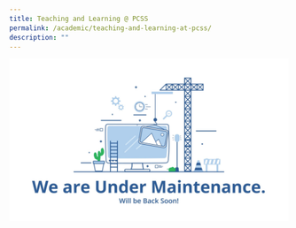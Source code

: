 ```yaml
---
title: Teaching and Learning @ PCSS
permalink: /academic/teaching-and-learning-at-pcss/
description: ""
---
```


<img src="/images/undermaintenance.jpg">